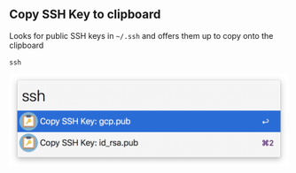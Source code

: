 ## Copy SSH Key to clipboard

Looks for public SSH keys in `~/.ssh` and offers them up to copy onto the clipboard

    ssh

![Lists public SSH keys for copying](../screenshots/copy-ssh.png)